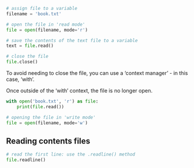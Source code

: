 
```python
# assign file to a variable
filename = 'book.txt'

# open the file in 'read mode'
file = open(filename, mode='r')

# save the contents of the text file to a variable
text = file.read()

# close the file
file.close()
```

To avoid needing to close the file, you can use a ‘context manager’ - in this case, ‘with’.

Once outside of the ‘with’ context, the file is no longer open.

```python
with open('book.txt', 'r') as file:
	print(file.read())
```

```python
# opening the file in 'write mode'
file = open(filename, mode='w')
```

## Reading contents files

```python
# read the first line: use the .readline() method
file.readline()
```